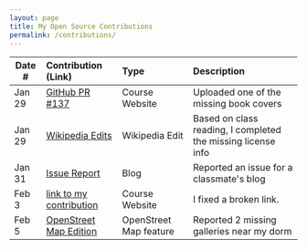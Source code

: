 ```yaml
---
layout: page
title: My Open Source Contributions
permalink: /contributions/
---
```


<!--
Type of the contribution should be "Wikipedia edit", "OpenStreet Map feature", "Documentation", "Course website", "Blog",
"Browser Add-on", etc.

The description should include a brief summary of what you did.

The link should bring us to a public page that shows your contribution. 

Replace the first row with your own contribution. 
-->





| Date #       | Contribution (Link)  | Type  | Description |
|---|:---|:---|:---|
| Jan 29   | [GitHub PR #137](https://github.com/joannakl/ossd/pull/137)                                             | Course Website          | Uploaded one of the missing book covers                     |
| Jan 29   | [Wikipedia Edits](https://zh.wikipedia.org/wiki/Special:%E7%94%A8%E6%88%B7%E8%B4%A1%E7%8C%AE/HaochengLu) | Wikipedia Edit          | Based on class reading, I completed the missing license info |
| Jan 31   | [Issue Report](https://github.com/ossd-s25/LuluZhuu-weekly/issues/1)                                    | Blog                    | Reported an issue for a classmate's blog                    |
| Feb 3    | [link to my contribution](#)                                                                            | Course Website          | I fixed a broken link.                                       |
| Feb 5    | [OpenStreet Map Edition](https://www.openstreetmap.org/user/HaochengLu/history#map=19/40.718263/-74.001341) | OpenStreet Map feature  | Reported 2 missing galleries near my dorm                   |
